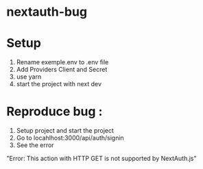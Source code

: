 # nextauth-bug

# Setup
1. Rename exemple.env to .env file
2. Add Providers Client and Secret
3. use yarn
4. start the project with next dev

# Reproduce bug :
1. Setup project and start the project
2. Go to locahlhost:3000/api/auth/signin
3. See the error

"Error: This action with HTTP GET is not supported by NextAuth.js"

